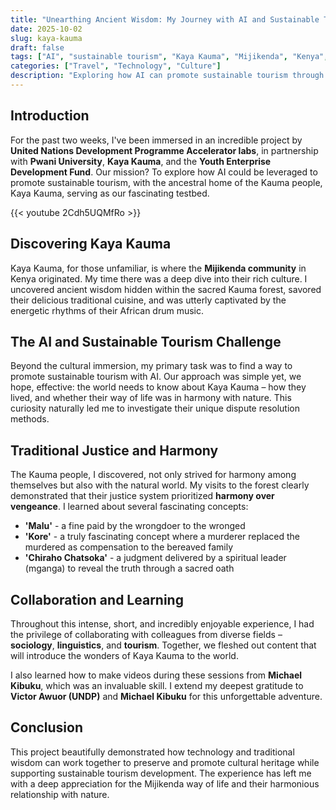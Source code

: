 ```yaml
---
title: "Unearthing Ancient Wisdom: My Journey with AI and Sustainable Tourism in Kaya Kauma"
date: 2025-10-02
slug: kaya-kauma
draft: false
tags: ["AI", "sustainable tourism", "Kaya Kauma", "Mijikenda", "Kenya", "cultural heritage", "UNDP", "traditional justice", "indigenous wisdom", "collaboration", "video production"]
categories: ["Travel", "Technology", "Culture"]
description: "Exploring how AI can promote sustainable tourism through the rich cultural heritage of Kaya Kauma, the ancestral home of the Mijikenda community in Kenya."
---
```


## Introduction

For the past two weeks, I've been immersed in an incredible project by **United Nations Development Programme Accelerator labs**, in partnership with **Pwani University**, **Kaya Kauma**, and the **Youth Enterprise Development Fund**. Our mission? To explore how AI could be leveraged to promote sustainable tourism, with the ancestral home of the Kauma people, Kaya Kauma, serving as our fascinating testbed.

{{< youtube 2Cdh5UQMfRo >}}

## Discovering Kaya Kauma

Kaya Kauma, for those unfamiliar, is where the **Mijikenda community** in Kenya originated. My time there was a deep dive into their rich culture. I uncovered ancient wisdom hidden within the sacred Kauma forest, savored their delicious traditional cuisine, and was utterly captivated by the energetic rhythms of their African drum music.

## The AI and Sustainable Tourism Challenge

Beyond the cultural immersion, my primary task was to find a way to promote sustainable tourism with AI. Our approach was simple yet, we hope, effective: the world needs to know about Kaya Kauma – how they lived, and whether their way of life was in harmony with nature. This curiosity naturally led me to investigate their unique dispute resolution methods.

## Traditional Justice and Harmony

The Kauma people, I discovered, not only strived for harmony among themselves but also with the natural world. My visits to the forest clearly demonstrated that their justice system prioritized **harmony over vengeance**. I learned about several fascinating concepts:

- **'Malu'** - a fine paid by the wrongdoer to the wronged
- **'Kore'** - a truly fascinating concept where a murderer replaced the murdered as compensation to the bereaved family  
- **'Chiraho Chatsoka'** - a judgment delivered by a spiritual leader (mganga) to reveal the truth through a sacred oath

## Collaboration and Learning

Throughout this intense, short, and incredibly enjoyable experience, I had the privilege of collaborating with colleagues from diverse fields – **sociology**, **linguistics**, and **tourism**. Together, we fleshed out content that will introduce the wonders of Kaya Kauma to the world. 

I also learned how to make videos during these sessions from **Michael Kibuku**, which was an invaluable skill. I extend my deepest gratitude to **Victor Awuor (UNDP)** and **Michael Kibuku** for this unforgettable adventure.

## Conclusion

This project beautifully demonstrated how technology and traditional wisdom can work together to preserve and promote cultural heritage while supporting sustainable tourism development. The experience has left me with a deep appreciation for the Mijikenda way of life and their harmonious relationship with nature.